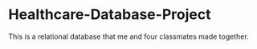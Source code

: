 # Healthcare-Database-Project
This is a relational database that me and four classmates made together.

